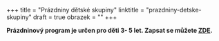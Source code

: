 +++
title = "Prázdniny dětské skupiny"
linktitle = "prazdniny-detske-skupiny"
draft = true
obrazek = ""
+++

**Prázdninový program je určen pro děti 3- 5 let.
Zapsat se můžete [ZDE](https://docs.google.com/forms/d/e/1FAIpQLSdB97IeR0N-ISAzIUjTVGsRxx5b8zlBwf3NINUnfTcfrT4nvA/viewform).** **[](https://brezanek.webooker.eu/Actions/Register/121607?returnUrl=Actions&tabName=detail)**

